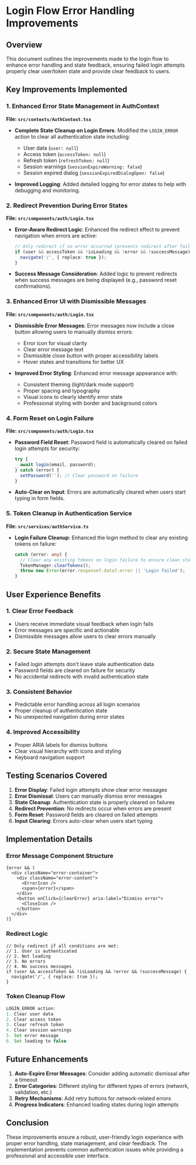 # Login Flow Error Handling Improvements

## Overview
This document outlines the improvements made to the login flow to enhance error handling and state feedback, ensuring failed login attempts properly clear user/token state and provide clear feedback to users.

## Key Improvements Implemented

### 1. Enhanced Error State Management in AuthContext

**File: `src/contexts/AuthContext.tsx`**

- **Complete State Cleanup on Login Errors**: Modified the `LOGIN_ERROR` action to clear all authentication state including:
  - User data (`user: null`)
  - Access token (`accessToken: null`) 
  - Refresh token (`refreshToken: null`)
  - Session warnings (`sessionExpireWarning: false`)
  - Session expired dialog (`sessionExpiredDialogOpen: false`)

- **Improved Logging**: Added detailed logging for error states to help with debugging and monitoring.

### 2. Redirect Prevention During Error States

**File: `src/components/auth/Login.tsx`**

- **Error-Aware Redirect Logic**: Enhanced the redirect effect to prevent navigation when errors are active:
  ```typescript
  // Only redirect if no error occurred (prevents redirect after failed login attempts)
  if (user && accessToken && !isLoading && !error && !successMessage) {
    navigate('/', { replace: true });
  }
  ```

- **Success Message Consideration**: Added logic to prevent redirects when success messages are being displayed (e.g., password reset confirmations).

### 3. Enhanced Error UI with Dismissible Messages

**File: `src/components/auth/Login.tsx`**

- **Dismissible Error Messages**: Error messages now include a close button allowing users to manually dismiss errors:
  - Error icon for visual clarity
  - Clear error message text
  - Dismissible close button with proper accessibility labels
  - Hover states and transitions for better UX

- **Improved Error Styling**: Enhanced error message appearance with:
  - Consistent theming (light/dark mode support)
  - Proper spacing and typography
  - Visual icons to clearly identify error state
  - Professional styling with border and background colors

### 4. Form Reset on Login Failure

**File: `src/components/auth/Login.tsx`**

- **Password Field Reset**: Password field is automatically cleared on failed login attempts for security:
  ```typescript
  try {
    await login(email, password);
  } catch (error) {
    setPassword(''); // Clear password on failure
  }
  ```

- **Auto-Clear on Input**: Errors are automatically cleared when users start typing in form fields.

### 5. Token Cleanup in Authentication Service

**File: `src/services/authService.ts`**

- **Login Failure Cleanup**: Enhanced the login method to clear any existing tokens on failure:
  ```typescript
  catch (error: any) {
    // Clear any existing tokens on login failure to ensure clean state
    TokenManager.clearTokens();
    throw new Error(error.response?.data?.error || 'Login failed');
  }
  ```

## User Experience Benefits

### 1. Clear Error Feedback
- Users receive immediate visual feedback when login fails
- Error messages are specific and actionable
- Dismissible messages allow users to clear errors manually

### 2. Secure State Management
- Failed login attempts don't leave stale authentication data
- Password fields are cleared on failure for security
- No accidental redirects with invalid authentication state

### 3. Consistent Behavior
- Predictable error handling across all login scenarios
- Proper cleanup of authentication state
- No unexpected navigation during error states

### 4. Improved Accessibility
- Proper ARIA labels for dismiss buttons
- Clear visual hierarchy with icons and styling
- Keyboard navigation support

## Testing Scenarios Covered

1. **Error Display**: Failed login attempts show clear error messages
2. **Error Dismissal**: Users can manually dismiss error messages
3. **State Cleanup**: Authentication state is properly cleared on failures
4. **Redirect Prevention**: No redirects occur when errors are present
5. **Form Reset**: Password fields are cleared on failed attempts
6. **Input Clearing**: Errors auto-clear when users start typing

## Implementation Details

### Error Message Component Structure
```tsx
{error && (
  <div className="error-container">
    <div className="error-content">
      <ErrorIcon />
      <span>{error}</span>
    </div>
    <button onClick={clearError} aria-label="Dismiss error">
      <CloseIcon />
    </button>
  </div>
)}
```

### Redirect Logic
```tsx
// Only redirect if all conditions are met:
// 1. User is authenticated
// 2. Not loading
// 3. No errors
// 4. No success messages
if (user && accessToken && !isLoading && !error && !successMessage) {
  navigate('/', { replace: true });
}
```

### Token Cleanup Flow
```typescript
LOGIN_ERROR action:
1. Clear user data
2. Clear access token
3. Clear refresh token  
4. Clear session warnings
5. Set error message
6. Set loading to false
```

## Future Enhancements

1. **Auto-Expire Error Messages**: Consider adding automatic dismissal after a timeout
2. **Error Categories**: Different styling for different types of errors (network, validation, etc.)
3. **Retry Mechanisms**: Add retry buttons for network-related errors
4. **Progress Indicators**: Enhanced loading states during login attempts

## Conclusion

These improvements ensure a robust, user-friendly login experience with proper error handling, state management, and clear feedback. The implementation prevents common authentication issues while providing a professional and accessible user interface.
